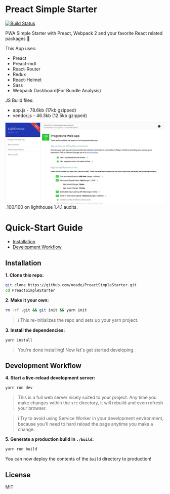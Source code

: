 # Preact Simple Starter

[![Build Status](https://travis-ci.org/ooade/fetch-gifs.svg?branch=master)](https://travis-ci.org/ooade/fetch-gifs)

PWA Simple Starter with Preact, Webpack 2 and your favorite React related packages :rocket:

This App uses:
  - Preact
  - Preact-mdl
  - React-Router
  - Redux
  - React-Helmet
  - Sass
  - Webpack Dashboard(For Bundle Analysis)

JS Build files:
 - app.js - 78.6kb (17kb gzipped)
 - vendor.js - 46.3kb (12.5kb gzipped)

<img src='lh.png' />
_100/100 on lighthouse 1.4.1 audits_

# Quick-Start Guide

- [Installation](#installation)
- [Development Workflow](#development-workflow)

## Installation

**1. Clone this repo:**

```sh
git clone https://github.com/ooade/PreactSimpleStarter.git
cd PreactSimpleStarter
```


**2. Make it your own:**

```sh
rm -rf .git && git init && yarn init
```

> :information_source: This re-initializes the repo and sets up your yarn project.


**3. Install the dependencies:**

```sh
yarn install
```

> You're done installing! Now let's get started developing.



## Development Workflow


**4. Start a live-reload development server:**

```sh
yarn run dev
```

> This is a full web server nicely suited to your project. Any time you make changes within the `src` directory, it will rebuild and even refresh your browser.

> :information_source: Try to avoid using Service Worker in your development environment, because you'll need to hard reload the page anytime you make a change.

**5. Generate a production build in `./build`:**

```sh
yarn run build
```

You can now deploy the contents of the `build` directory to production!

## License

MIT

